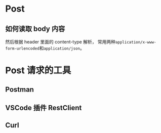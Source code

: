 # Post

## 如何读取 body 内容

然后根据 header 里面的 content-type 解析， 常用两种`application/x-www-form-urlencoded`和`application/json`。

# Post 请求的工具

## Postman

## VSCode 插件 RestClient

## Curl
